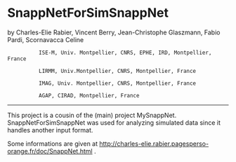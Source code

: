 # SnappNetForSimSnappNet
  by Charles-Elie Rabier, Vincent Berry, Jean-Christophe Glaszmann, Fabio Pardi, Scornavacca Celine 


              ISE-M, Univ. Montpellier, CNRS, EPHE, IRD, Montpellier, France

              LIRMM, Univ.Montpellier, CNRS, Montpellier, France

              IMAG, Univ. Montpellier, CNRS, Montpellier, France

              AGAP, CIRAD, Montpellier, France 

***********************************************************************************************************************

This project is a cousin of the (main) project MySnappNet.
SnappNetForSimSnappNet was used for analyzing simulated data since it handles another input format.



Some informations are given at http://charles-elie.rabier.pagesperso-orange.fr/doc/SnappNet.html . 


